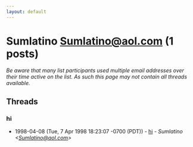 ```yaml
---
layout: default
---
```


# Sumlatino <Sumlatino@aol.com> (1 posts)

_Be aware that many list participants used multiple email addresses over their time active on the list. As such this page may not contain all threads available._

## Threads

### hi
+ 1998-04-08 (Tue, 7 Apr 1998 18:23:07 -0700 (PDT)) - [hi](/archive/1998/04/4b4fe3f94f8cb8cc1d38fb87b26cb2738f080d96fe183f10ef463eca83a3168a) - _Sumlatino \<Sumlatino@aol.com\>_

